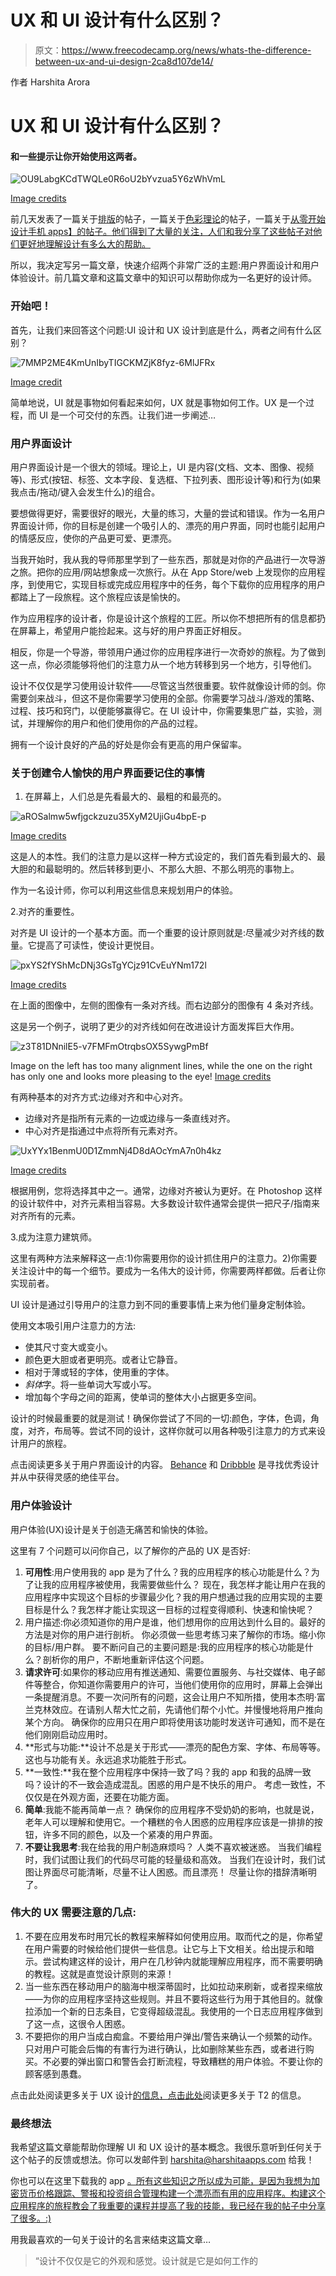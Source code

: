# UX 和 UI 设计有什么区别？

> 原文：<https://www.freecodecamp.org/news/whats-the-difference-between-ux-and-ui-design-2ca8d107de14/>

作者 Harshita Arora

# UX 和 UI 设计有什么区别？

#### 和一些提示让你开始使用这两者。

![OU9LabgKCdTWQLe0R6oU2bYvzua5Y6zWhVmL](img/41c0c34ed3c0e15e32ec5416deda7262.png)

[Image credits](https://blog.nicolesaidy.com/7-steps-to-become-a-ui-ux-designer-8beed7639a95)

前几天发表了一篇关于[排版](https://medium.freecodecamp.org/how-typography-determines-readability-serif-vs-sans-serif-and-how-to-combine-fonts-629a51ad8cce)的帖子，一篇关于[色彩理论](https://medium.freecodecamp.org/an-intro-to-color-theory-how-to-combine-colors-and-set-the-mood-of-your-designs-79bf5a45b3d)的帖子，一篇关于[从零开始设计手机 apps】的帖子。他们得到了大量的关注，人们和我分享了这些帖子对他们更好地理解设计有多么大的帮助。](https://medium.freecodecamp.org/designing-beautiful-mobile-apps-from-scratch-1a3441ebd604)

所以，我决定写另一篇文章，快速介绍两个非常广泛的主题:用户界面设计和用户体验设计。前几篇文章和这篇文章中的知识可以帮助你成为一名更好的设计师。

### 开始吧！

首先，让我们来回答这个问题:UI 设计和 UX 设计到底是什么，两者之间有什么区别？

![7MMP2ME4KmUnIbyTIGCKMZjK8fyz-6MlJFRx](img/0bb3c8db0466e7e22f00b4beeb3fb0d5.png)

[Image credit](http://www.writingfordesigners.com/?p=19528)

简单地说，UI 就是事物如何看起来如何，UX 就是事物如何工作。UX 是一个过程，而 UI 是一个可交付的东西。让我们进一步阐述…

### **用户界面设计**

用户界面设计是一个很大的领域。理论上，UI 是内容(文档、文本、图像、视频等)、形式(按钮、标签、文本字段、复选框、下拉列表、图形设计等)和行为(如果我点击/拖动/键入会发生什么)的组合。

要想做得更好，需要很好的眼光，大量的练习，大量的尝试和错误。作为一名用户界面设计师，你的目标是创建一个吸引人的、漂亮的用户界面，同时也能引起用户的情感反应，使你的产品更可爱、更漂亮。

当我开始时，我从我的导师那里学到了一些东西，那就是对你的产品进行一次导游之旅。把你的应用/网站想象成一次旅行。从在 App Store/web 上发现你的应用程序，到使用它，实现目标或完成应用程序中的任务，每个下载你的应用程序的用户都踏上了一段旅程。这个旅程应该是愉快的。

作为应用程序的设计者，你是设计这个旅程的工匠。所以你不想把所有的信息都扔在屏幕上，希望用户能捡起来。这与好的用户界面正好相反。

相反，你是一个导游，带领用户通过你的应用程序进行一次奇妙的旅程。为了做到这一点，你必须能够将他们的注意力从一个地方转移到另一个地方，引导他们。

设计不仅仅是学习使用设计软件——尽管这当然很重要。软件就像设计师的剑。你需要剑来战斗，但这不是你需要学习使用的全部。你需要学习战斗/游戏的策略、过程、技巧和窍门，以便能够赢得它。在 UI 设计中，你需要集思广益，实验，测试，并理解你的用户和他们使用你的产品的过程。

拥有一个设计良好的产品的好处是你会有更高的用户保留率。

### 关于创建令人愉快的用户界面要记住的事情

1.  在屏幕上，人们总是先看最大的、最粗的和最亮的。

![aROSalmw5wfjgckzuzu35XyM2UjiGu4bpE-p](img/cd171750599eb55e6ea035c7f5126b10.png)

[Image credits](https://emilysb1.coetail.com/2016/02/07/your-eyes-here-then-here/)

这是人的本性。我们的注意力是以这样一种方式设定的，我们首先看到最大的、最大胆的和最聪明的。然后转移到更小、不那么大胆、不那么明亮的事物上。

作为一名设计师，你可以利用这些信息来规划用户的体验。

2.对齐的重要性。

对齐是 UI 设计的一个基本方面。而一个重要的设计原则就是:尽量减少对齐线的数量。它提高了可读性，使设计更悦目。

![pxYS2fYShMcDNj3GsTgYCjz91CvEuYNm172l](img/29c5dcb3eaa166e9ce74d65d24402714.png)

[Image credits](https://kristindigitalrhetoric1102.wordpress.com/2012/04/12/design-principles-alignment-and-contrast/)

在上面的图像中，左侧的图像有一条对齐线。而右边部分的图像有 4 条对齐线。

这是另一个例子，说明了更少的对齐线如何在改进设计方面发挥巨大作用。

![z3T81DNnilE5-v7FMFmOtrqbsOX5SywgPmBf](img/ec2286eee45d17ab3284c2c5ae3a2d20.png)

Image on the left has too many alignment lines, while the one on the right has only one and looks more pleasing to the eye! [Image credits](https://www.macworld.com/article/1142984/designtipsali.html)

有两种基本的对齐方式:边缘对齐和中心对齐。

*   边缘对齐是指所有元素的一边或边缘与一条直线对齐。
*   中心对齐是指通过中点将所有元素对齐。

![UxYYx1BenmU0D1ZmmNj4D8dAOcYmA7n0h4kz](img/dd034f14f2a1c0fc030eac8cfe00be40.png)

[Image credits](http://www.strohacker.net/strohacker-blog/a-for-alignment-strohacker-studio-a-to-z-of-design-tips)

根据用例，您将选择其中之一。通常，边缘对齐被认为更好。在 Photoshop 这样的设计软件中，对齐元素相当容易。大多数设计软件通常会提供一把尺子/指南来对齐所有的元素。

3.成为注意力建筑师。

这里有两种方法来解释这一点:1)你需要用你的设计抓住用户的注意力。2)你需要关注设计中的每一个细节。要成为一名伟大的设计师，你需要两样都做。后者让你实现前者。

UI 设计是通过引导用户的注意力到不同的重要事情上来为他们量身定制体验。

使用文本吸引用户注意力的方法:

*   使其尺寸变大或变小。
*   颜色更大胆或者更明亮。或者让它静音。
*   相对于薄或轻的字体，使用重的字体。
*   *斜体*字。将一些单词大写或小写。
*   增加每个字母之间的距离，使单词的整体大小占据更多空间。

设计的时候最重要的就是测试！确保你尝试了不同的一切:颜色，字体，色调，角度，对齐，布局等。尝试不同的设计，这样你就可以用各种吸引注意力的方式来设计用户的旅程。

点击阅读更多关于用户界面设计的内容。 [Behance](https://www.behance.net/) 和 [Dribbble](https://dribbble.com/) 是寻找优秀设计并从中获得灵感的绝佳平台。

### 用户体验设计

用户体验(UX)设计是关于创造无痛苦和愉快的体验。

这里有 7 个问题可以问你自己，以了解你的产品的 UX 是否好:

1.  **可用性**:用户使用我的 app 是为了什么？我的应用程序的核心功能是什么？为了让我的应用程序被使用，我需要做些什么？
    现在，我怎样才能让用户在我的应用程序中实现这个目标的步骤最少化？我的用户想通过我的应用实现的主要目标是什么？我怎样才能让实现这一目标的过程变得顺利、快速和愉快呢？
2.  用户描述:你必须知道你的用户是谁，他们想用你的应用达到什么目的。最好的方法是对你的用户进行剖析。
    你必须做一些思考练习来了解你的市场。缩小你的目标/用户群。
    要不断问自己的主要问题是:我的应用程序的核心功能是什么？剖析你的用户，不断地重新评估这个问题。
3.  **请求许可**:如果你的移动应用有推送通知、需要位置服务、与社交媒体、电子邮件等整合，你知道你需要用户的许可，当他们使用你的应用时，屏幕上会弹出一条提醒消息。不要一次问所有的问题，这会让用户不知所措，使用本杰明·富兰克林效应。在请别人帮大忙之前，先请他们帮个小忙。并慢慢地将用户推向某个方向。
    确保你的应用只在用户即将使用该功能时发送许可通知，而不是在他们刚刚启动应用时。
4.  **形式与功能:**设计不总是关于形式——漂亮的配色方案、字体、布局等等。这也与功能有关。永远追求功能胜于形式。
5.  **一致性:**我在整个应用程序中保持一致了吗？我的 app 和我的品牌一致吗？设计的不一致会造成混乱。困惑的用户是不快乐的用户。
    考虑一致性，不仅仅是在外观方面，还要在功能方面。
6.  **简单**:我能不能再简单一点？
    确保你的应用程序不受奶奶的影响，也就是说，老年人可以理解和使用它。一个糟糕的令人困惑的应用程序应该是一排排的按钮，许多不同的颜色，以及一个紧凑的用户界面。
7.  **不要让我思考**:我在给我的用户制造麻烦吗？
    人类不喜欢被迷惑。
    当我们编程时，我们试图让我们的代码尽可能的轻量级和高效。
    当我们在设计时，我们试图让界面尽可能清晰，尽量不让人困惑。而且漂亮！
    尽量让你的措辞清晰明了。

### **伟大的 UX 需要注意的几点:**

1.  不要在应用发布时用冗长的教程来解释如何使用应用。取而代之的是，你希望在用户需要的时候给他们提供一些信息。让它与上下文相关。给出提示和暗示。尝试构建这样的设计，用户在几秒钟内就能理解应用程序，而不需要明确的教程。这就是直觉设计原则的来源！
2.  当一些东西在移动用户的脑海中根深蒂固时，比如拉动来刷新，或者捏来缩放——为你的应用程序坚持这些规则。并且不要将这些行为用于其他目的。就像拉添加一个新的日志条目，它变得超级混乱。我使用的一个日志应用程序做到了这一点，这很令人困惑。
3.  不要把你的用户当成白痴盒。不要给用户弹出/警告来确认一个频繁的动作。只对用户可能会后悔的有害行为进行确认，比如删除某些东西，或者进行购买。不必要的弹出窗口和警告会打断流程，导致糟糕的用户体验。不要让你的顾客感到愚蠢。

点击此处阅读更多关于 UX 设计[的信息，点击此处](https://en.wikipedia.org/wiki/User_experience_design)阅读更多关于 T2 的信息。

### **最终想法**

我希望这篇文章能帮助你理解 UI 和 UX 设计的基本概念。我很乐意听到任何关于这个帖子的反馈或想法。你可以发邮件到 harshita@harshitaapps.com 给我！

你也可以在这里下载我的 app [。所有这些知识之所以成为可能，是因为我想为加密货币价格跟踪、警报和投资组合管理构建一个漂亮而有用的应用程序。构建这个应用程序的旅程教会了我重要的课程并提高了我的技能，我已经在我的帖子中分享了很多。:)](https://itunes.apple.com/us/app/crypto-price-tracker/id1333696099?ls=1&mt=8)

用我最喜欢的一句关于设计的名言来结束这篇文章…

> “设计不仅仅是它的外观和感觉。设计就是它是如何工作的